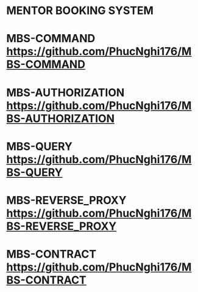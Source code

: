 # MENTOR BOOKING SYSTEM 

# MBS-COMMAND https://github.com/PhucNghi176/MBS-COMMAND
# MBS-AUTHORIZATION https://github.com/PhucNghi176/MBS-AUTHORIZATION
# MBS-QUERY https://github.com/PhucNghi176/MBS-QUERY
# MBS-REVERSE_PROXY https://github.com/PhucNghi176/MBS-REVERSE_PROXY
# MBS-CONTRACT https://github.com/PhucNghi176/MBS-CONTRACT
